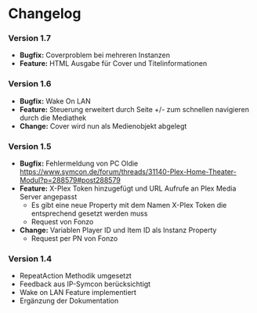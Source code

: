 # Changelog
### Version 1.7
- **Bugfix:** Coverproblem bei mehreren Instanzen
- **Feature:** HTML Ausgabe für Cover und Titelinformationen 

### Version 1.6
- **Bugfix:** Wake On LAN
- **Feature:** Steuerung erweitert durch Seite +/- zum schnellen navigieren durch die Mediathek
- **Change:** Cover wird nun als Medienobjekt abgelegt
	
### Version 1.5
- **Bugfix:** Fehlermeldung von PC Oldie https://www.symcon.de/forum/threads/31140-Plex-Home-Theater-Modul?p=288579#post288579
- **Feature:** X-Plex Token hinzugefügt und URL Aufrufe an Plex Media Server angepasst
	- Es gibt eine neue Property mit dem Namen X-Plex Token die entsprechend gesetzt werden muss
	- Request von Fonzo
- **Change:** Variablen Player ID und Item ID als Instanz Property
	- Request per PN von Fonzo

### Version 1.4
- RepeatAction Methodik umgesetzt
- Feedback aus IP-Symcon berücksichtigt
- Wake on LAN Feature implementiert
- Ergänzung der Dokumentation
